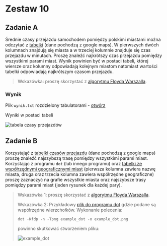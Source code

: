 # Zestaw 10

## Zadanie A

Średnie czasy przejazdu samochodem pomiędzy polskimi miastami można odczytać z [tabelki](czasy.txt) (dane pochodzą z google maps). W pierwszych dwóch kolumnach znajdują się miasta a w trzeciej kolumnie znajduje się czas przejazdu w minutach. Proszę znaleźć najkrótszy czas przejazdu pomiędzy wszystkimi parami miast. Wynik powinien być w postaci tabeli, której wiersze oraz kolumny odpowiadają kolejnym miastom natomiast wartości tabelki odpowiadają najkrótszym czasom przejazdu.

> Wskazówka: proszę skorzystać z [algorytmu Floyda Warszalla](https://en.wikipedia.org/wiki/Floyd%E2%80%93Warshall_algorithm).

### Wynik

Plik `wynik.txt` rozdzielony tabulatorami - [otwórz](wynik.txt)

Wyniki w postaci tabeli

![tabela czasy przejazdów](https://user-images.githubusercontent.com/57668948/163556255-216ca5d3-cbb6-4dae-bdfb-6800d90b9851.png)

## Zadanie B

Korzystająć z [tabelki czasów przejazdu](czasy.txt) (dane pochodzą z google maps) proszę znaleźć najszybszą trasę pomiędzy wszystkimi parami miast. Korzystając z programu `dot` (lub innego programu) oraz [tabelki ze współrzędnymi geograficznymi miast](positions.txt) (pierwsza kolumna zawiera nazwę miasta, druga oraz trzecia kolumna zawiera współrzędne geograficzne) proszę zaznaczyć na grafie wszystkie miasta oraz najszybsze trasy pomiędzy parami miast (jeden rysunek dla każdej pary).

> Wskazówka 1: proszę skorzystać z [algorytmu Floyda Warszalla](https://en.wikipedia.org/wiki/Floyd%E2%80%93Warshall_algorithm).
>
> Wskazówka 2: Przykładowy [plik do programu dot](example_dot) gdzie podane są współrzędne wierzchołków. Wykonanie polecenia:
>
> ```text
> dot -Kfdp -n -Tpng example_dot -o example_dot.png
> ```
>
> powinno skutkować stworzeniem pliku:
>
> ![example_dot](https://user-images.githubusercontent.com/57668948/163556280-83456e9f-f9b3-43ab-a637-2832c21ad4ae.png)
>
